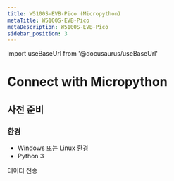 ```yaml
---
title: W5100S-EVB-Pico (Micropython)
metaTitle: W5100S-EVB-Pico
metaDescription: W5100S-EVB-Pico
sidebar_position: 3
---
```


import useBaseUrl from '@docusaurus/useBaseUrl'


# Connect with Micropython

<!-- Micropython -->



## 사전 준비

### 환경

* Windows 또는 Linux 환경
* Python 3


데이터 전송